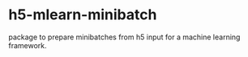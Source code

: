 # h5-mlearn-minibatch

package to prepare minibatches from h5 input for a machine learning framework.

